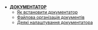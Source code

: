 - **[ДОКУМЕНТАТОР](../README.md)**
  - [Як встановити документатор](install_tool.md)
  - [Файлова організація документів](docs_struct.md)
  - [Деякі налаштування документатора](tool_setting.md)
